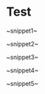 # Test

~snippet1~

~snippet2~

~snippet3~

~snippet4~

~snippet5~

<br/>

<div class='snippet1'></div>
<div class='snippet2'></div>
<div class='snippet3'></div>
<div class='snippet4'></div>
<div class='snippet5'></div>

